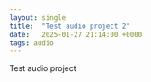```yaml
---
layout: single
title:  "Test audio project 2"
date:   2025-01-27 21:14:00 +0000
tags: audio
---
```


Test audio project